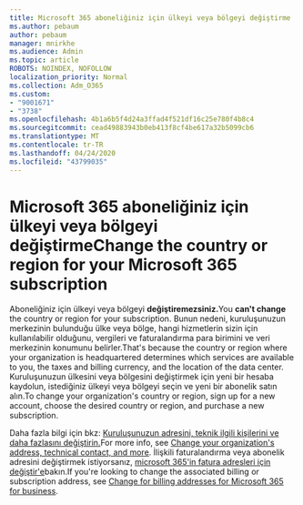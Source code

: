 ```yaml
---
title: Microsoft 365 aboneliğiniz için ülkeyi veya bölgeyi değiştirme
ms.author: pebaum
author: pebaum
manager: mnirkhe
ms.audience: Admin
ms.topic: article
ROBOTS: NOINDEX, NOFOLLOW
localization_priority: Normal
ms.collection: Adm_O365
ms.custom:
- "9001671"
- "3738"
ms.openlocfilehash: 4b1a6b5f4d24a3ffad4f521df16c25e780f4b8c4
ms.sourcegitcommit: cead49883943b0eb413f8cf4be617a32b5099cb6
ms.translationtype: MT
ms.contentlocale: tr-TR
ms.lasthandoff: 04/24/2020
ms.locfileid: "43799035"
---
```

# <a name="change-the-country-or-region-for-your-microsoft-365-subscription"></a><span data-ttu-id="328e3-102">Microsoft 365 aboneliğiniz için ülkeyi veya bölgeyi değiştirme</span><span class="sxs-lookup"><span data-stu-id="328e3-102">Change the country or region for your Microsoft 365 subscription</span></span>

<span data-ttu-id="328e3-103">Aboneliğiniz için ülkeyi veya bölgeyi **değiştiremezsiniz.**</span><span class="sxs-lookup"><span data-stu-id="328e3-103">You **can't change** the country or region for your subscription.</span></span> <span data-ttu-id="328e3-104">Bunun nedeni, kuruluşunuzun merkezinin bulunduğu ülke veya bölge, hangi hizmetlerin sizin için kullanılabilir olduğunu, vergileri ve faturalandırma para birimini ve veri merkezinin konumunu belirler.</span><span class="sxs-lookup"><span data-stu-id="328e3-104">That's because the country or region where your organization is headquartered determines which services are available to you, the taxes and billing currency, and the location of the data center.</span></span> <span data-ttu-id="328e3-105">Kuruluşunuzun ülkesini veya bölgesini değiştirmek için yeni bir hesaba kaydolun, istediğiniz ülkeyi veya bölgeyi seçin ve yeni bir abonelik satın alın.</span><span class="sxs-lookup"><span data-stu-id="328e3-105">To change your organization's country or region, sign up for a new account, choose the desired country or region, and purchase a new subscription.</span></span>

<span data-ttu-id="328e3-106">Daha fazla bilgi için bkz: [Kuruluşunuzun adresini, teknik ilgili kişilerini ve daha fazlasını değiştirin.](https://docs.microsoft.com/microsoft-365/admin/manage/change-address-contact-and-more?view=o365-worldwide)</span><span class="sxs-lookup"><span data-stu-id="328e3-106">For more info, see [Change your organization's address, technical contact, and more](https://docs.microsoft.com/microsoft-365/admin/manage/change-address-contact-and-more?view=o365-worldwide).</span></span> <span data-ttu-id="328e3-107">İlişkili faturalandırma veya abonelik adresini değiştirmek istiyorsanız, [microsoft 365'in fatura adresleri için değiştir'e](https://docs.microsoft.com/microsoft-365/commerce/billing-and-payments/change-your-billing-addresses?view=o365-worldwide)bakın.</span><span class="sxs-lookup"><span data-stu-id="328e3-107">If you're looking to change the associated billing or subscription address, see [Change for billing addresses for Microsoft 365 for business](https://docs.microsoft.com/microsoft-365/commerce/billing-and-payments/change-your-billing-addresses?view=o365-worldwide).</span></span> 
